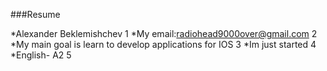 ###Resume

*Alexander Beklemishchev 1
*My email:radiohead9000over@gmail.com 2
*My main goal is learn to develop applications for IOS 3
*Im just started 4
*English- A2 5
